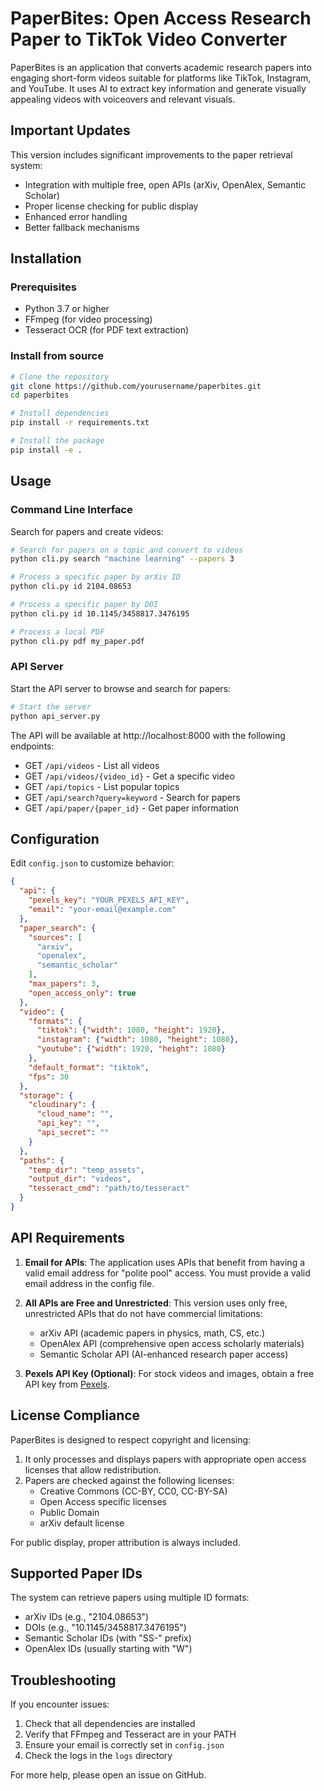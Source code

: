 # PaperBites: Open Access Research Paper to TikTok Video Converter

PaperBites is an application that converts academic research papers into engaging short-form videos suitable for platforms like TikTok, Instagram, and YouTube. It uses AI to extract key information and generate visually appealing videos with voiceovers and relevant visuals.

## Important Updates

This version includes significant improvements to the paper retrieval system:
- Integration with multiple free, open APIs (arXiv, OpenAlex, Semantic Scholar)
- Proper license checking for public display
- Enhanced error handling
- Better fallback mechanisms

## Installation

### Prerequisites

- Python 3.7 or higher
- FFmpeg (for video processing)
- Tesseract OCR (for PDF text extraction)

### Install from source

```bash
# Clone the repository
git clone https://github.com/yourusername/paperbites.git
cd paperbites

# Install dependencies
pip install -r requirements.txt

# Install the package
pip install -e .
```

## Usage

### Command Line Interface

Search for papers and create videos:

```bash
# Search for papers on a topic and convert to videos
python cli.py search "machine learning" --papers 3

# Process a specific paper by arXiv ID
python cli.py id 2104.08653

# Process a specific paper by DOI
python cli.py id 10.1145/3458817.3476195

# Process a local PDF
python cli.py pdf my_paper.pdf
```

### API Server

Start the API server to browse and search for papers:

```bash
# Start the server
python api_server.py
```

The API will be available at http://localhost:8000 with the following endpoints:

- GET `/api/videos` - List all videos
- GET `/api/videos/{video_id}` - Get a specific video
- GET `/api/topics` - List popular topics
- GET `/api/search?query=keyword` - Search for papers
- GET `/api/paper/{paper_id}` - Get paper information

## Configuration

Edit `config.json` to customize behavior:

```json
{
  "api": {
    "pexels_key": "YOUR_PEXELS_API_KEY",
    "email": "your-email@example.com"
  },
  "paper_search": {
    "sources": [
      "arxiv",
      "openalex",
      "semantic_scholar"
    ],
    "max_papers": 3,
    "open_access_only": true
  },
  "video": {
    "formats": {
      "tiktok": {"width": 1080, "height": 1920},
      "instagram": {"width": 1080, "height": 1080},
      "youtube": {"width": 1920, "height": 1080}
    },
    "default_format": "tiktok",
    "fps": 30
  },
  "storage": {
    "cloudinary": {
      "cloud_name": "",
      "api_key": "",
      "api_secret": ""
    }
  },
  "paths": {
    "temp_dir": "temp_assets",
    "output_dir": "videos",
    "tesseract_cmd": "path/to/tesseract" 
  }
}
```

## API Requirements

1. **Email for APIs**: The application uses APIs that benefit from having a valid email address for "polite pool" access. You must provide a valid email address in the config file.

2. **All APIs are Free and Unrestricted**: This version uses only free, unrestricted APIs that do not have commercial limitations:
   - arXiv API (academic papers in physics, math, CS, etc.)
   - OpenAlex API (comprehensive open access scholarly materials)
   - Semantic Scholar API (AI-enhanced research paper access)

3. **Pexels API Key (Optional)**: For stock videos and images, obtain a free API key from [Pexels](https://www.pexels.com/api/).

## License Compliance

PaperBites is designed to respect copyright and licensing:

1. It only processes and displays papers with appropriate open access licenses that allow redistribution.
2. Papers are checked against the following licenses:
   - Creative Commons (CC-BY, CC0, CC-BY-SA)
   - Open Access specific licenses
   - Public Domain
   - arXiv default license

For public display, proper attribution is always included.

## Supported Paper IDs

The system can retrieve papers using multiple ID formats:
- arXiv IDs (e.g., "2104.08653")
- DOIs (e.g., "10.1145/3458817.3476195")
- Semantic Scholar IDs (with "SS-" prefix)
- OpenAlex IDs (usually starting with "W")

## Troubleshooting

If you encounter issues:

1. Check that all dependencies are installed
2. Verify that FFmpeg and Tesseract are in your PATH
3. Ensure your email is correctly set in `config.json`
4. Check the logs in the `logs` directory

For more help, please open an issue on GitHub.